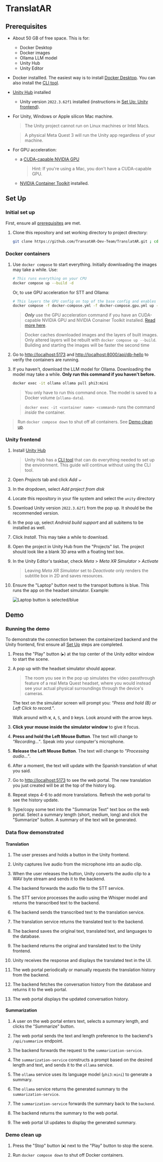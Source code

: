 # TranslatAR

## Prerequisites

- About 50 GB of free space. This is for:
    - Docker Desktop
    - Docker images
    - Ollama LLM model
    - Unity Hub
    - Unity Editor

- Docker installled. The easiest way is to install [Docker Desktop](https://docs.docker.com/desktop/). You can also install the [CLI tool](https://docs.docker.com/engine/install/).

- [Unity Hub](https://docs.unity3d.com/hub/manual/InstallHub.html) installed
    - Unity version `2022.3.62f1` installed (instructions in [Set Up: Unity frontend](#unity-frontend)).

- For Unity, Windows or Apple silicon Mac machine.

    > The Unity project cannot run on Linux machines or Intel Macs.

    > A physical Meta Quest 3 will run the Unity app regardless of your machine.

<a id="gpu"></a>
- For GPU acceleration:
  -  a [CUDA-capable NVIDIA GPU](https://developer.nvidia.com/cuda-gpus)

        > Hint: If you're using a Mac, you don't have a CUDA-capable GPU.
  
  - [NVIDIA Container Toolkit](https://docs.nvidia.com/datacenter/cloud-native/container-toolkit/install-guide.html) installed.  


## Set Up

### Initial set up

First, ensure all [prerequisites](#prerequisites) are met.

1. Clone this repository and set working directory to project directory:
    
    ```sh
    git clone https://github.com/TransatAR-Dev-Team/TranslatAR.git ; cd TranslatAR
    ```

### Docker containers

1. Use `docker compose` to start everything. Initially downloading the images may take a while. Use:

    ```sh
    # This runs everything on your CPU
    docker compose up --build -d
    ```
   
    Or, to use GPU acceleration for STT and Ollama:
    
    ```sh
    # This layers the GPU config on top of the base config and enables GPU acceleration
    docker compose -f docker-compose.yml -f docker-compose.gpu.yml up --build -d
    ```

    > ***Only*** use the GPU acceleration command if you have an CUDA-capable NVIDIA GPU and NVIDIA Conainer Toolkit installed. [Read more here](#gpu).

    > Docker caches downloaded images and the layers of built images. Only altered layers will be rebuilt with `docker compose up --build`. Building and starting the images will be faster the second time

2. Go to <http://localhost:5173> and <http://localhost:8000/api/db-hello> to verify the containers are running.

3. If you haven't, download the LLM model for Ollama. Downloading the model may take a while. **Only run this command if you haven't before.**

    ```sh
    docker exec -it ollama ollama pull phi3:mini
    ```

    > You only have to run this command once. The model is saved to a Docker volume (`ollama-data`).

    > `docker exec -it <container name> <command>` runs the command *inside* the container.

> Run `docker compose down` to shut off all containers. See [Demo clean up](#demo-clean-up).

### Unity frontend

1. Install [Unity Hub](https://docs.unity3d.com/hub/manual/InstallHub.html)

    > Unity Hub has a [CLI tool](https://docs.unity3d.com/hub/manual/HubCLI.html) that can do everything needed to set up the environment. This guide will continue without using the CLI tool.

2. Open *Projects* tab and click *Add ⌄*

3. In the dropdown, select *Add project from disk*

4. Locate this repository in your file system and select the `unity` directory

5.  Download Unity version `2022.3.62f1` from the pop up. It should be the recommended version. 

6. In the pop up, select *Android build support* and all subitems to be installed as well.

7. Click *Install*. This may take a while to download.

8. Open the project in Unity Hub from the "Projects" list. The project should look like a blank 3D area with a floating text box.

9. In the Unity Editor's taskbar, check *Meta* > *Meta XR Simulator* > *Activate*

    > Leaving *Meta XR Simulator* set to *Deactivate* only renders the subtitle box in 2D and saves resources.

10. Ensure the "Laptop" button next to the transpot buttons is blue. This runs the app on the headset simulator. Example:

    ![Laptop button is selected/blue](docs/images/laptop_button.png)

## Demo

### Running the demo

To demonstrate the connection between the containerized backend and the Unity frontend, first ensure all [Set Up](#set-up) steps are completed.

1. Press the "Play" button (`▶`) at the top center of the Unity editor window to start the scene.

2. A pop up with the headset simulator should appear.
   
   > The room you see in the pop up simulates the video passthrough feature of a real Meta Quest headset, where you would instead see your actual physical surroundings through the device's cameras. 

   The text on the simulator screen will prompt you: *"Press and hold (B) or Left Click to record."*.
   
   Walk around with `W`, `A`, `S`, and `D` keys. Look around with the arrow keys.

3. **Click your mouse inside the simulator window** to give it focus.

4. **Press and hold the Left Mouse Button**. The text will change to *"Recording..."*. Speak into your computer's microphone.

5. **Release the Left Mouse Button**. The text will change to *"Processing audio..."*.

6. After a moment, the text will update with the Spanish translation of what you said.

7. Go to <http://localhost:5173> to see the web portal. The new translation you just created will be at the top of the history log.

8. Repeat steps 4-6 to add more translations. Refresh the web portal to see the history update.

9. Type/copy some text into the "Summarize Text" text box on the web portal. Select a summary length (short, medium, long) and click the "Summarize" button. A summary of the text will be generated.

### Data flow demonstrated

#### Translation

1. The user presses and holds a button in the Unity frontend.

2. Unity captures live audio from the microphone into an audio clip.

3. When the user releases the button, Unity converts the audio clip to a WAV byte stream and sends it to the backend.

4. The backend forwards the audio file to the STT service.

5. The STT service processes the audio using the Whisper model and returns the transcribed text to the backend.

6. The backend sends the transcribed text to the translation service.

7. The translation service returns the translated text to the backend.

8. The backend saves the original text, translated text, and languages to the database.

9. The backend returns the original and translated text to the Unity frontend.

10. Unity receives the response and displays the translated text in the UI.

11. The web portal periodically or manually requests the translation history from the backend.

12. The backend fetches the conversation history from the database and returns it to the web portal.

13. The web portal displays the updated conversation history.

#### Summarization

1. A user on the web portal enters text, selects a summary length, and clicks the "Summarize" button.

2. The web portal sends the text and length preference to the backend's `/api/summarize` endpoint.

3. The backend forwards the request to the `summarization-service`.

4. The `summarization-service` constructs a prompt based on the desired length and text, and sends it to the `ollama` service.

5. The `ollama` service uses its language model (`phi3:mini`) to generate a summary.

6. The `ollama` service returns the generated summary to the `summarization-service`.

7. The `summarization-service` forwards the summary back to the `backend`.

8. The backend returns the summary to the web portal.

9. The web portal UI updates to display the generated summary.

### Demo clean up

1. Press the "Stop" button (`⏹`) next to the "Play" button to stop the scene.

2. Run `docker compose down` to shut off Docker containers.
